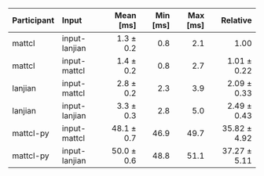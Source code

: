 | Participant | Input | Mean [ms] | Min [ms] | Max [ms] | Relative |
|:---|:---|---:|---:|---:|---:|
| mattcl | input-lanjian | 1.3 ± 0.2 | 0.8 | 2.1 | 1.00 |
| mattcl | input-mattcl | 1.4 ± 0.2 | 0.8 | 2.7 | 1.01 ± 0.22 |
| lanjian | input-mattcl | 2.8 ± 0.2 | 2.3 | 3.9 | 2.09 ± 0.33 |
| lanjian | input-lanjian | 3.3 ± 0.3 | 2.8 | 5.0 | 2.49 ± 0.43 |
| mattcl-py | input-mattcl | 48.1 ± 0.7 | 46.9 | 49.7 | 35.82 ± 4.92 |
| mattcl-py | input-lanjian | 50.0 ± 0.6 | 48.8 | 51.1 | 37.27 ± 5.11 |
